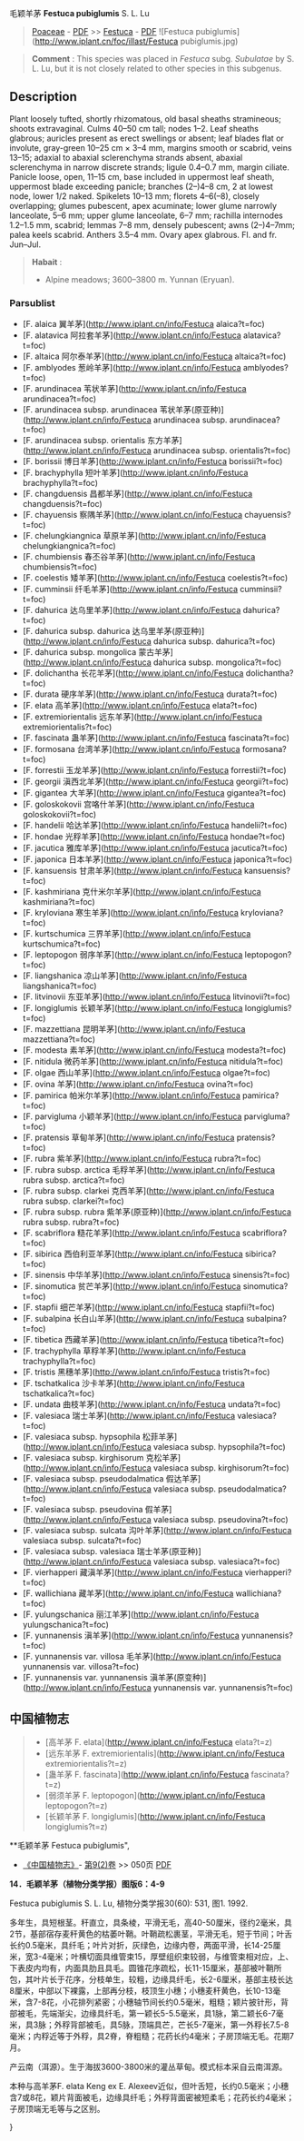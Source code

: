 毛颖羊茅 **Festuca pubiglumis** S. L. Lu

> [Poaceae](http://www.iplant.cn/info/Poaceae?t=foc) - [PDF](http://www.iplant.cn/foc/pdf/Poaceae.pdf) >> [Festuca](http://www.iplant.cn/info/Festuca?t=foc) - [PDF](http://www.iplant.cn/foc/pdf/Festuca.pdf)
![Festuca pubiglumis](http://www.iplant.cn/foc/illast/Festuca pubiglumis.jpg)

> **Comment** : 
> This species was placed in *Festuca* subg. *Subulatae* by S. L. Lu, but it is not closely related to other species in this subgenus.

## Description

Plant loosely tufted, shortly rhizomatous, old basal sheaths stramineous; shoots extravaginal. Culms 40–50 cm tall; nodes 1–2. Leaf sheaths glabrous; auricles present as erect swellings or absent; leaf blades flat or involute, gray-green 10–25 cm × 3–4 mm, margins smooth or scabrid, veins 13–15; adaxial to abaxial sclerenchyma strands absent, abaxial sclerenchyma in narrow discrete strands; ligule 0.4–0.7 mm, margin ciliate. Panicle loose, open, 11–15 cm, base included in uppermost leaf sheath, uppermost blade exceeding panicle; branches (2–)4–8 cm, 2 at lowest node, lower 1/2 naked. Spikelets 10–13 mm; florets 4–6(–8), closely overlapping; glumes pubescent, apex acuminate; lower glume narrowly lanceolate, 5–6 mm; upper glume lanceolate, 6–7 mm; rachilla internodes 1.2–1.5 mm, scabrid; lemmas 7–8 mm, densely pubescent; awns (2–)4–7mm; palea keels scabrid. Anthers 3.5–4 mm. Ovary apex glabrous. Fl. and fr. Jun–Jul.

> **Habait** : 
>* Alpine meadows; 3600–3800 m. Yunnan (Eryuan).

### Parsublist

* [F.  alaica  翼羊茅](http://www.iplant.cn/info/Festuca alaica?t=foc)
* [F.  alatavica  阿拉套羊茅](http://www.iplant.cn/info/Festuca alatavica?t=foc)
* [F.  altaica  阿尔泰羊茅](http://www.iplant.cn/info/Festuca altaica?t=foc)
* [F.  amblyodes  葱岭羊茅](http://www.iplant.cn/info/Festuca amblyodes?t=foc)
* [F.  arundinacea  苇状羊茅](http://www.iplant.cn/info/Festuca arundinacea?t=foc)
* [F.  arundinacea subsp. arundinacea  苇状羊茅(原亚种)](http://www.iplant.cn/info/Festuca arundinacea subsp. arundinacea?t=foc)
* [F.  arundinacea subsp. orientalis  东方羊茅](http://www.iplant.cn/info/Festuca arundinacea subsp. orientalis?t=foc)
* [F.  borissii  博日羊茅](http://www.iplant.cn/info/Festuca borissii?t=foc)
* [F.  brachyphylla  短叶羊茅](http://www.iplant.cn/info/Festuca brachyphylla?t=foc)
* [F.  changduensis  昌都羊茅](http://www.iplant.cn/info/Festuca changduensis?t=foc)
* [F.  chayuensis  察隅羊茅](http://www.iplant.cn/info/Festuca chayuensis?t=foc)
* [F.  chelungkiangnica  草原羊茅](http://www.iplant.cn/info/Festuca chelungkiangnica?t=foc)
* [F.  chumbiensis  春丕谷羊茅](http://www.iplant.cn/info/Festuca chumbiensis?t=foc)
* [F.  coelestis  矮羊茅](http://www.iplant.cn/info/Festuca coelestis?t=foc)
* [F.  cumminsii  纤毛羊茅](http://www.iplant.cn/info/Festuca cumminsii?t=foc)
* [F.  dahurica  达乌里羊茅](http://www.iplant.cn/info/Festuca dahurica?t=foc)
* [F.  dahurica subsp. dahurica  达乌里羊茅(原亚种)](http://www.iplant.cn/info/Festuca dahurica subsp. dahurica?t=foc)
* [F.  dahurica subsp. mongolica  蒙古羊茅](http://www.iplant.cn/info/Festuca dahurica subsp. mongolica?t=foc)
* [F.  dolichantha  长花羊茅](http://www.iplant.cn/info/Festuca dolichantha?t=foc)
* [F.  durata  硬序羊茅](http://www.iplant.cn/info/Festuca durata?t=foc)
* [F.  elata  高羊茅](http://www.iplant.cn/info/Festuca elata?t=foc)
* [F.  extremiorientalis  远东羊茅](http://www.iplant.cn/info/Festuca extremiorientalis?t=foc)
* [F.  fascinata  蛊羊茅](http://www.iplant.cn/info/Festuca fascinata?t=foc)
* [F.  formosana  台湾羊茅](http://www.iplant.cn/info/Festuca formosana?t=foc)
* [F.  forrestii  玉龙羊茅](http://www.iplant.cn/info/Festuca forrestii?t=foc)
* [F.  georgii  滇西北羊茅](http://www.iplant.cn/info/Festuca georgii?t=foc)
* [F.  gigantea  大羊茅](http://www.iplant.cn/info/Festuca gigantea?t=foc)
* [F.  goloskokovii  宫咯什羊茅](http://www.iplant.cn/info/Festuca goloskokovii?t=foc)
* [F.  handelii  哈达羊茅](http://www.iplant.cn/info/Festuca handelii?t=foc)
* [F.  hondae  光稃羊茅](http://www.iplant.cn/info/Festuca hondae?t=foc)
* [F.  jacutica  雅库羊茅](http://www.iplant.cn/info/Festuca jacutica?t=foc)
* [F.  japonica  日本羊茅](http://www.iplant.cn/info/Festuca japonica?t=foc)
* [F.  kansuensis  甘肃羊茅](http://www.iplant.cn/info/Festuca kansuensis?t=foc)
* [F.  kashmiriana  克什米尔羊茅](http://www.iplant.cn/info/Festuca kashmiriana?t=foc)
* [F.  kryloviana  寒生羊茅](http://www.iplant.cn/info/Festuca kryloviana?t=foc)
* [F.  kurtschumica  三界羊茅](http://www.iplant.cn/info/Festuca kurtschumica?t=foc)
* [F.  leptopogon  弱序羊茅](http://www.iplant.cn/info/Festuca leptopogon?t=foc)
* [F.  liangshanica  凉山羊茅](http://www.iplant.cn/info/Festuca liangshanica?t=foc)
* [F.  litvinovii  东亚羊茅](http://www.iplant.cn/info/Festuca litvinovii?t=foc)
* [F.  longiglumis  长颖羊茅](http://www.iplant.cn/info/Festuca longiglumis?t=foc)
* [F.  mazzettiana  昆明羊茅](http://www.iplant.cn/info/Festuca mazzettiana?t=foc)
* [F.  modesta  素羊茅](http://www.iplant.cn/info/Festuca modesta?t=foc)
* [F.  nitidula  微药羊茅](http://www.iplant.cn/info/Festuca nitidula?t=foc)
* [F.  olgae  西山羊茅](http://www.iplant.cn/info/Festuca olgae?t=foc)
* [F.  ovina  羊茅](http://www.iplant.cn/info/Festuca ovina?t=foc)
* [F.  pamirica  帕米尔羊茅](http://www.iplant.cn/info/Festuca pamirica?t=foc)
* [F.  parvigluma  小颖羊茅](http://www.iplant.cn/info/Festuca parvigluma?t=foc)
* [F.  pratensis  草甸羊茅](http://www.iplant.cn/info/Festuca pratensis?t=foc)
* [F.  rubra  紫羊茅](http://www.iplant.cn/info/Festuca rubra?t=foc)
* [F.  rubra subsp. arctica  毛稃羊茅](http://www.iplant.cn/info/Festuca rubra subsp. arctica?t=foc)
* [F.  rubra subsp. clarkei  克西羊茅](http://www.iplant.cn/info/Festuca rubra subsp. clarkei?t=foc)
* [F.  rubra subsp. rubra  紫羊茅(原亚种)](http://www.iplant.cn/info/Festuca rubra subsp. rubra?t=foc)
* [F.  scabriflora  糙花羊茅](http://www.iplant.cn/info/Festuca scabriflora?t=foc)
* [F.  sibirica  西伯利亚羊茅](http://www.iplant.cn/info/Festuca sibirica?t=foc)
* [F.  sinensis  中华羊茅](http://www.iplant.cn/info/Festuca sinensis?t=foc)
* [F.  sinomutica  贫芒羊茅](http://www.iplant.cn/info/Festuca sinomutica?t=foc)
* [F.  stapfii  细芒羊茅](http://www.iplant.cn/info/Festuca stapfii?t=foc)
* [F.  subalpina  长白山羊茅](http://www.iplant.cn/info/Festuca subalpina?t=foc)
* [F.  tibetica  西藏羊茅](http://www.iplant.cn/info/Festuca tibetica?t=foc)
* [F.  trachyphylla  草稃羊茅](http://www.iplant.cn/info/Festuca trachyphylla?t=foc)
* [F.  tristis  黑穗羊茅](http://www.iplant.cn/info/Festuca tristis?t=foc)
* [F.  tschatkalica  沙卡羊茅](http://www.iplant.cn/info/Festuca tschatkalica?t=foc)
* [F.  undata  曲枝羊茅](http://www.iplant.cn/info/Festuca undata?t=foc)
* [F.  valesiaca  瑞士羊茅](http://www.iplant.cn/info/Festuca valesiaca?t=foc)
* [F.  valesiaca subsp. hypsophila  松菲羊茅](http://www.iplant.cn/info/Festuca valesiaca subsp. hypsophila?t=foc)
* [F.  valesiaca subsp. kirghisorum  克松羊茅](http://www.iplant.cn/info/Festuca valesiaca subsp. kirghisorum?t=foc)
* [F.  valesiaca subsp. pseudodalmatica  假达羊茅](http://www.iplant.cn/info/Festuca valesiaca subsp. pseudodalmatica?t=foc)
* [F.  valesiaca subsp. pseudovina  假羊茅](http://www.iplant.cn/info/Festuca valesiaca subsp. pseudovina?t=foc)
* [F.  valesiaca subsp. sulcata  沟叶羊茅](http://www.iplant.cn/info/Festuca valesiaca subsp. sulcata?t=foc)
* [F.  valesiaca subsp. valesiaca  瑞士羊茅(原亚种)](http://www.iplant.cn/info/Festuca valesiaca subsp. valesiaca?t=foc)
* [F.  vierhapperi  藏滇羊茅](http://www.iplant.cn/info/Festuca vierhapperi?t=foc)
* [F.  wallichiana  藏羊茅](http://www.iplant.cn/info/Festuca wallichiana?t=foc)
* [F.  yulungschanica  丽江羊茅](http://www.iplant.cn/info/Festuca yulungschanica?t=foc)
* [F.  yunnanensis  滇羊茅](http://www.iplant.cn/info/Festuca yunnanensis?t=foc)
* [F.  yunnanensis var. villosa  毛羊茅](http://www.iplant.cn/info/Festuca yunnanensis var. villosa?t=foc)
* [F.  yunnanensis var. yunnanensis  滇羊茅(原变种)](http://www.iplant.cn/info/Festuca yunnanensis var. yunnanensis?t=foc)

## 中国植物志

> * [高羊茅  F.  elata](http://www.iplant.cn/info/Festuca elata?t=z)
> * [远东羊茅  F.  extremiorientalis](http://www.iplant.cn/info/Festuca extremiorientalis?t=z)
> * [蛊羊茅  F.  fascinata](http://www.iplant.cn/info/Festuca fascinata?t=z)
> * [弱须羊茅  F.  leptopogon](http://www.iplant.cn/info/Festuca leptopogon?t=z)
> * [长颖羊茅  F.  longiglumis](http://www.iplant.cn/info/Festuca longiglumis?t=z)

**毛颖羊茅 Festuca pubiglumis",

* [《中国植物志》](http://www.iplant.cn/frps)- [第9(2)卷](http://www.iplant.cn/frps/vol/9(2)) >> 050页 [PDF](http://www.iplant.cn/frps/pdf/9(2)/050.pdf)

**14．毛颖羊茅（植物分类学报）图版6：4-9**

Festuca pubiglumis S. L. Lu, 植物分类学报30(60): 531, 图1. 1992.

多年生，具短根茎。秆直立，具条棱，平滑无毛，高40-50厘米，径约2毫米，具2节，基部宿存麦秆黄色的枯萎叶鞘。叶鞘疏松裹茎，平滑无毛，短于节间；叶舌长约0.5毫米，具纤毛；叶片对折，灰绿色，边缘内卷，两面平滑，长14-25厘米，宽3-4毫米；叶横切面具维管束15，厚壁组织束较弱，与维管束相对应，上、下表皮内均有，内面具肋且具毛。圆锥花序疏松，长11-15厘米，基部被叶鞘所包，其叶片长于花序，分枝单生，较粗，边缘具纤毛，长2-6厘米，基部主枝长达8厘米，中部以下裸露，上部再分枝，枝顶生小穗；小穗麦秆黄色，长10-13毫米，含7-8花，小花排列紧密；小穗轴节间长约0.5毫米，粗糙；颖片披针形，背部被毛，先端渐尖，边缘具纤毛，第一颖长5-5.5毫米，具1脉，第二颖长6-7毫米，具3脉；外稃背部被毛，具5脉，顶端具芒，芒长5-7毫米，第一外稃长7.5-8毫米；内稃近等于外稃，具2脊，脊粗糙；花药长约4毫米；子房顶端无毛。花期7月。

产云南（洱源）。生于海拔3600-3800米的灌丛草甸。模式标本采自云南洱源。

本种与高羊茅F. elata Keng ex E. Alexeev近似，但叶舌短，长约0.5毫米；小穗含7或8花，颖片背面被毛，边缘具纤毛；外稃背面密被短柔毛；花药长约4毫米；子房顶端无毛等与之区别。

}